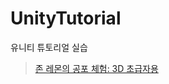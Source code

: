 # UnityTutorial

유니티 튜토리얼 실습
> [존 레몬의 공포 체험: 3D 초급자용](https://learn.unity.com/project/jon-remonyi-gongpo-ceheom-john-lemon-s-haunted-jaunt-3d-cogeubjayong?uv=2020.3)
